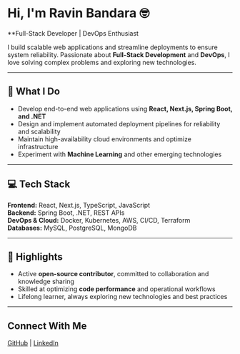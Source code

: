 # Hi, I'm Ravin Bandara 🤓

**Full-Stack Developer | DevOps Enthusiast 


I build scalable web applications and streamline deployments to ensure system reliability. Passionate about **Full-Stack Development** and **DevOps**, I love solving complex problems and exploring new technologies.

---

## 🚀 What I Do
- Develop end-to-end web applications using **React, Next.js, Spring Boot, and .NET**  
- Design and implement automated deployment pipelines for reliability and scalability  
- Maintain high-availability cloud environments and optimize infrastructure  
- Experiment with **Machine Learning** and other emerging technologies  

---

## 💻 Tech Stack

**Frontend:** React, Next.js, TypeScript, JavaScript  
**Backend:** Spring Boot, .NET, REST APIs  
**DevOps & Cloud:** Docker, Kubernetes, AWS, CI/CD, Terraform  
**Databases:** MySQL, PostgreSQL, MongoDB  

---

## 🌟 Highlights
- Active **open-source contributor**, committed to collaboration and knowledge sharing  
- Skilled at optimizing **code performance** and operational workflows  
- Lifelong learner, always exploring new technologies and best practices  

---

## Connect With Me
[GitHub](https://github.com/ravin00) | [LinkedIn](https://www.linkedin.com/in/ravin-bandara-/)

